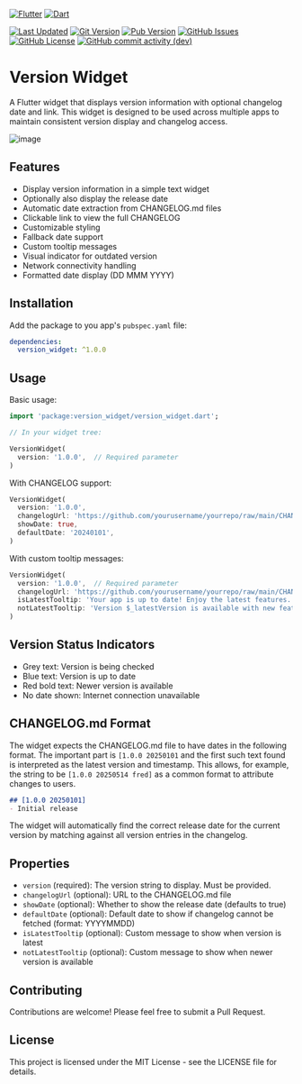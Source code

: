 [![Flutter](https://img.shields.io/badge/Flutter-%2302569B.svg?style=for-the-badge&logo=Flutter&logoColor=white)](https://flutter.dev)
[![Dart](https://img.shields.io/badge/dart-%230175C2.svg?style=for-the-badge&logo=dart&logoColor=white)](https://dart.dev)

[![Last Updated](https://img.shields.io/github/last-commit/anusii/version_widget?label=last%20updated)](https://github.com/anusii/version_widget/commits/dev/)
[![Git Version](https://img.shields.io/badge/dynamic/yaml?url=https://raw.githubusercontent.com/anusii/version_widget/master/pubspec.yaml&query=$.version&label=version)](https://github.com/anusii/version_widget/blob/dev/CHANGELOG.md)
[![Pub Version](https://img.shields.io/pub/v/version_widget?label=pub.dev&labelColor=333940&logo=flutter)](https://pub.dev/packages/version_widget)
[![GitHub Issues](https://img.shields.io/github/issues/anusii/version_widget)](https://github.com/anusii/version_widget/issues)
[![GitHub License](https://img.shields.io/github/license/anusii/version_widget)](https://raw.githubusercontent.com/anusii/version_widget/main/LICENSE)
[![GitHub commit activity (dev)](https://img.shields.io/github/commit-activity/w/anusii/version_widget/dev)](https://github.com/anusii/version_widget/commits/dev/)

# Version Widget

A Flutter widget that displays version information with optional
changelog date and link. This widget is designed to be used across
multiple apps to maintain consistent version display and changelog
access.

![image](https://github.com/anusii/version_widget/blob/main/assets/screenshots/example.png)

## Features

- Display version information in a simple text widget
- Optionally also display the release date
- Automatic date extraction from CHANGELOG.md files
- Clickable link to view the full CHANGELOG
- Customizable styling
- Fallback date support
- Custom tooltip messages
- Visual indicator for outdated version
- Network connectivity handling
- Formatted date display (DD MMM YYYY)

## Installation

Add the package to you app's `pubspec.yaml` file:

```yaml
dependencies:
  version_widget: ^1.0.0
```

## Usage

Basic usage:

```dart
import 'package:version_widget/version_widget.dart';

// In your widget tree:

VersionWidget(
  version: '1.0.0',  // Required parameter
)
```

With CHANGELOG support:

```dart
VersionWidget(
  version: '1.0.0',
  changelogUrl: 'https://github.com/yourusername/yourrepo/raw/main/CHANGELOG.md',
  showDate: true,
  defaultDate: '20240101',
)
```

With custom tooltip messages:

```dart
VersionWidget(
  version: '1.0.0',  // Required parameter
  changelogUrl: 'https://github.com/yourusername/yourrepo/raw/main/CHANGELOG.md',
  isLatestTooltip: 'Your app is up to date! Enjoy the latest features.',
  notLatestTooltip: 'Version $_latestVersion is available with new features!',
)
```

## Version Status Indicators

- Grey text: Version is being checked
- Blue text: Version is up to date
- Red bold text: Newer version is available
- No date shown: Internet connection unavailable

## CHANGELOG.md Format

The widget expects the CHANGELOG.md file to have dates in the
following format. The important part is `[1.0.0 20250101` and the
first such text found is interpreted as the latest version and
timestamp. This allows, for example, the string to be `[1.0.0 20250514
fred]` as a common format to attribute changes to users.

```markdown
## [1.0.0 20250101]
- Initial release
```

The widget will automatically find the correct release date for the
current version by matching against all version entries in the
changelog.

## Properties

- `version` (required): The version string to display. Must be provided.
- `changelogUrl` (optional): URL to the CHANGELOG.md file
- `showDate` (optional): Whether to show the release date (defaults to true)
- `defaultDate` (optional): Default date to show if changelog cannot be fetched (format: YYYYMMDD)
- `isLatestTooltip` (optional): Custom message to show when version is latest
- `notLatestTooltip` (optional): Custom message to show when newer version is available

## Contributing

Contributions are welcome! Please feel free to submit a Pull Request.

## License

This project is licensed under the MIT License - see the LICENSE file
for details.
